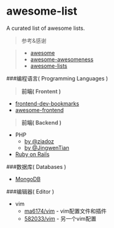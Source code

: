 # awesome-list
A curated list of awesome lists.

>参考&感谢

>- [awesome](https://github.com/sindresorhus/awesome)
>- [awesome-awesomeness](https://github.com/bayandin/awesome-awesomeness)
>- [awesome-lists](https://github.com/jnv/lists)

###编程语言( Programming Languages )

>**前端( Frontent )**

- [frontend-dev-bookmarks](https://github.com/dypsilon/frontend-dev-bookmarks)
- [awesome-frontend](https://github.com/JingwenTian/awesome-frontend)

>**前端( Backend )**

- PHP 
  - [by @ziadoz](https://github.com/ziadoz/awesome-php)
  - [by @JingwenTian](https://github.com/JingwenTian/awesome-php)
- [Ruby on Rails](https://github.com/ekremkaraca/awesome-rails)
  
###数据库( Databases )

- [MongoDB](https://github.com/ramnes/awesome-mongodb)

###编辑器( Editor )

- vim
  - [ma6174/vim](https://github.com/ma6174/vim) - vim配置文件和插件
  - [582033/vim](https://github.com/582033/vim) - 另一个vim配置
